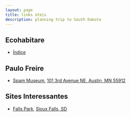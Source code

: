 ```yaml
---
layout: page
title: links úteis
description: planning trip to South Dakota
---
```



## Ecohabitare

- [Índice](biblioteca/ecohabitare/index.md)



## Paulo Freire

- [Spam Museum](http://www.spam.com/museum), [101 3rd Avenue NE, Austin, MN 55912](https://goo.gl/maps/k6tbdeC4gB42)


## Sites Interessantes

- [Falls Park](http://visitsiouxfalls.com/things-to-do/falls-park/),
  [Sioux Falls, SD](https://goo.gl/maps/vW1XW2paqw52)
